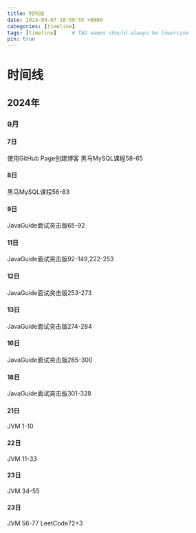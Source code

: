 ```yaml
---
title: 时间线
date: 2024-09-07 18:59:55 +0800
categories: [timeline]
tags: [timeline]     # TAG names should always be lowercase
pin: true
---
```

# 时间线
## 2024年
### 9月
#### 7日
使用GitHub Page创建博客
黑马MySQL课程58-65
#### 8日
黑马MySQL课程56-83
#### 9日
JavaGuide面试突击版65-92
#### 11日
JavaGuide面试突击版92-149,222-253
#### 12日
JavaGuide面试突击版253-273
#### 13日
JavaGuide面试突击版274-284
#### 16日
JavaGuide面试突击版285-300
#### 18日
JavaGuide面试突击版301-328
#### 21日
JVM 1-10
#### 22日
JVM 11-33
#### 23日
JVM 34-55
#### 23日
JVM 56-77 LeetCode72+3